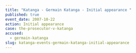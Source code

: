 ```yaml
---
title: "Katanga - Germain Katanga - Initial appearance "
published: true
event_date: 2007-10-22
action: Initial appearance
case: the-prosecutor-v-katanga
accused:
  - germain-katanga
slug: katanga-events-germain-katanga-initial-appearance
---
```

